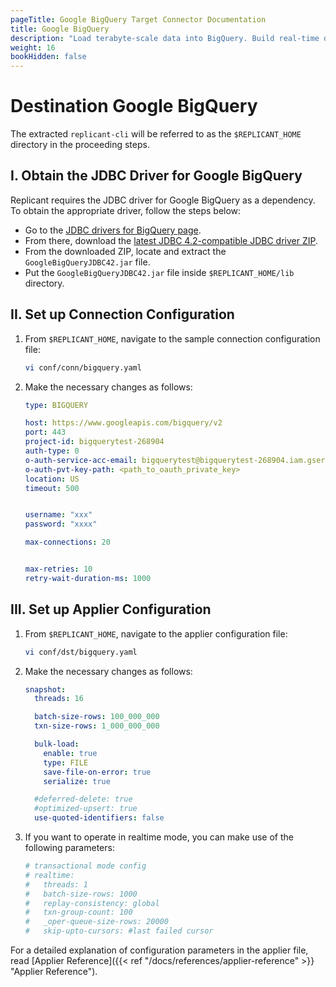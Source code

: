 ```yaml
---
pageTitle: Google BigQuery Target Connector Documentation
title: Google BigQuery
description: "Load terabyte-scale data into BigQuery. Build real-time data streams for real-time analytics and accelerate your business with Arcion BigQuery connector."
weight: 16
bookHidden: false
---
```

# Destination Google BigQuery

The extracted `replicant-cli` will be referred to as the `$REPLICANT_HOME` directory in the proceeding steps.

## I. Obtain the JDBC Driver for Google BigQuery

Replicant requires the JDBC driver for Google BigQuery as a dependency. To obtain the appropriate driver, follow the steps below: 

- Go to the [JDBC drivers for BigQuery page](https://cloud.google.com/bigquery/docs/reference/odbc-jdbc-drivers#current_jdbc_driver).
- From there, download the [latest JDBC 4.2-compatible JDBC driver ZIP](https://storage.googleapis.com/simba-bq-release/jdbc/SimbaJDBCDriverforGoogleBigQuery42_1.2.25.1029.zip).
- From the downloaded ZIP, locate and extract the `GoogleBigQueryJDBC42.jar` file.
- Put the `GoogleBigQueryJDBC42.jar` file inside `$REPLICANT_HOME/lib` directory.

## II. Set up Connection Configuration

1. From `$REPLICANT_HOME`, navigate to the sample connection configuration file:
    ```BASH
    vi conf/conn/bigquery.yaml
    ```

2. Make the necessary changes as follows:
    ```YAML
    type: BIGQUERY

    host: https://www.googleapis.com/bigquery/v2
    port: 443
    project-id: bigquerytest-268904
    auth-type: 0
    o-auth-service-acc-email: bigquerytest@bigquerytest-268904.iam.gserviceaccount.com
    o-auth-pvt-key-path: <path_to_oauth_private_key>
    location: US
    timeout: 500


    username: "xxx"
    password: "xxxx"

    max-connections: 20


    max-retries: 10
    retry-wait-duration-ms: 1000
    ```

## III. Set up Applier Configuration

1. From `$REPLICANT_HOME`, navigate to the applier configuration file:
    ```BASH
    vi conf/dst/bigquery.yaml
    ```
2. Make the necessary changes as follows:

    ```YAML
    snapshot:
      threads: 16

      batch-size-rows: 100_000_000
      txn-size-rows: 1_000_000_000

      bulk-load:
        enable: true
        type: FILE
        save-file-on-error: true
        serialize: true

      #deferred-delete: true
      #optimized-upsert: true
      use-quoted-identifiers: false
    ```
3. If you want to operate in realtime mode, you can make use of the following parameters:

    ```YAML
    # transactional mode config
    # realtime:
    #   threads: 1
    #   batch-size-rows: 1000
    #   replay-consistency: global
    #   txn-group-count: 100
    #   _oper-queue-size-rows: 20000
    #   skip-upto-cursors: #last failed cursor

    ```

For a detailed explanation of configuration parameters in the applier file, read [Applier Reference]({{< ref "/docs/references/applier-reference" >}} "Applier Reference").